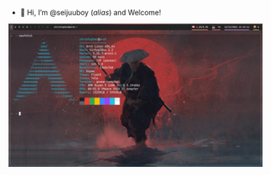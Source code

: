 - 👋 Hi, I’m @seijuuboy (*alias*) and Welcome!

![1](screenshots/final.png)

<!---
seijuuboy/seijuuboy is a ✨ special ✨ repository because its `README.md` (this file) appears on your GitHub profile.
You can click the Preview link to take a look at your changes.
--->
